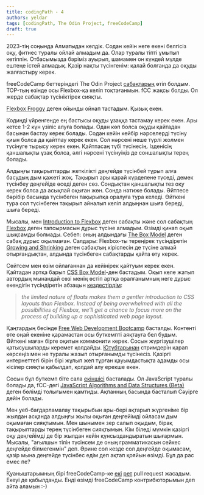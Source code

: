 ```yaml
---
title: codingPath - 4
authors: yeldar
tags: [codingPath, The Odin Project, freeCodeCamp]
draft: true
---
```


2023-тің соңында Алматыдан келдік. Содан кейін неге екені белгісіз оқу, фитнес туралы ойлай алмадым да. Олар туралы тіпті ұмытып кетіппін. Отбасымызда бәріміз ауырып, шамамен он күндей мүлде ештеңе істей алмадық. Қазір нақты түсінгенім: қалай болғанда да оқуды жалғастыру керек.

<!--truncate-->

freeCodeCamp беттеріндегі The Odin Project [сабақтарың](https://www.freecodecamp.org/learn/the-odin-project/) өтіп болдым. TOP-тың өзінде осы Flexbox-қа келіп тоқтағанмын. fCC жақсы болды. Ол жерде сабақтар түсініктірек сияқты.

[Flexbox Froggy](https://flexboxfroggy.com) деген ойынды ойнап тастадым. Қызық екен.

Кодиңді үйренгенде ең бастысы оқуды ұзаққа тастамау керек екен. Ары кетсе 1-2 күн үзіліс алуға болады. Одан көп болса оқуды қайтадан басынан бастау керек болады. Содан кейін кейбір нәрселерді түсіну қиын болса да қайтпау керек екен. Сол нәрсені неше түрлі жолмен түсінуге тырысу керек екен. Қайтпасаң түбі түсінесің. Ізденісің қаншалықты ұзақ болса, әлгі нәрсені түсінуіңіз де соншалықты терең болады.

Алдыңғы тақырыптарды жеткілікті деңгейде түсінбей тұрып алға басудың дым қажеті жоқ. Тақырып ары қарай күрделене түседі, демек түсінбеу деңгейіде өседі деген сөз. Сондықтан қаншалықты тез оқу керек болса да асықпай оқыған жөн. Сонда нәтиже болады. Әйтпесе бәрібір басында түсінбеген тақырыпқа оралуға тура келеді. Өйткені тура сол түсінбеген тақырып айналып келіп алдыңнан шыға береді, шыға береді.

Мысалы, мен [Introduction to Flexbox](https://www.theodinproject.com/lessons/foundations-introduction-to-flexbox) деген сабақты және сол сабақтың [Flexbox](https://internetingishard.netlify.app/html-and-css/flexbox/index.html) деген тапсырмасын дұрыс түсіне алмадым. Өзімді қинап оқып шықсамды болмады. Себеп: оның алдындағы [The Box Model](https://www.theodinproject.com/lessons/foundations-the-box-model) деген сабақ дұрыс оқылмаған. Салдары: Flexbox-ты тереңірек түсіндіретін [Growing and Shrinking](https://www.theodinproject.com/lessons/foundations-growing-and-shrinking) деген сабақтың кіріспесін де түсіне алмай отырғандықтан, алдында түсінбеген сабақтарды қайта өту керек.

Сөйтсем мен өзім ойлағаннан да кейінірек қайтуым керек екен. Қайтадан артқа барып [CSS Box Model](https://internetingishard.netlify.app/html-and-css/css-box-model/)-ден бастадым. Оқып келе жатып автордың мынандай сөзі менің өстіп артқа оралғанымның неге дұрыс екендігін түсіндіретін абзацын [кездестірдім](https://internetingishard.netlify.app/html-and-css/floats/):

> _the limited nature of floats makes them a gentler introduction to CSS layouts than Flexbox. Instead of being overwhelmed with all the possibilities of Flexbox, we’ll get a chance to focus more on the process of building up a sophisticated web page layout._

Қаңтардың бесінде [Free Web Development Bootcamp](https://badwebsite.club/webdev-bootcamp-jan-2024.html) басталды. Контенті өте оңай екеніне қарамастан осы буткемпті аяқтауға бел будым. Өйткені маған бірге оқитын коммюнити керек. Сосын жүргізушілер қатысушыларды керемет қолдайды. [Ютубтарынан](https://www.youtube.com/@badwebsiteclub) стримдерін қарап көрсеңіз мен не туралы жазып отырғанымды түсінесіз. Қазіргі интернеттегі бірін бірі жұлып жеп тұрған қауымдастықта адамды осы кісілер сияқты қабылдап, қолдай алу ерекше екен.

Сосын бұл буткемп біте сала [екіншісі](https://badwebsite.club/js-bootcamp-feb-2024.html) басталады. Ол JavaScript туралы болады да, fCC-дегі [JavaScript Algorithms and Data Structures (Beta)](https://www.freecodecamp.org/learn/javascript-algorithms-and-data-structures-v8/) деген бөлімді толығымен қамтиды. Ақпанның басында басталып Сәуірге дейін болады.

Мен уеб-бағдарламалау тақырыбын ары-бері ақтарып жүргеніме бір жылдан асқанда алдыңғы жылы оқыған деңгейімді ойласам дым оқымаған сияқтымын. Мен шынымен зер салып оқыдым, бірақ тақырыптарды терең түсінбеген сияқтымын. Кім біледі мүмкін қазіргі оқу деңгейімді де бір жылдан кейін құнсыздандыратын шығармын. Мысалы, "ағылшын тілін түсінсем де оның грамматикасын сейкес деңгейде білмегенмін" деп. Әрине сол кезде сол деңгейде оқымасам, қазір мына деңгейде түсінбес едім деп ақтап қояйын өзімді. Бұл да рас емес пе?

Қуаныштарымның бірі freeCodeCamp-ке [екі](https://github.com/freeCodeCamp/freeCodeCamp/pull/53078) [рет](https://github.com/freeCodeCamp/freeCodeCamp/pull/53100) pull request жасадым. Екеуі де қабылданды. Енді өзімді freeCodeCamp контрибюторымын деп айта аламын :-)
